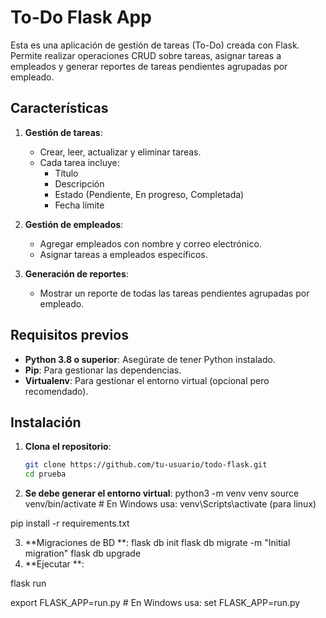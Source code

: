  # To-Do Flask App

Esta es una aplicación de gestión de tareas (To-Do) creada con Flask. Permite realizar operaciones CRUD sobre tareas, asignar tareas a empleados y generar reportes de tareas pendientes agrupadas por empleado.

## Características

1. **Gestión de tareas**:
   - Crear, leer, actualizar y eliminar tareas.
   - Cada tarea incluye:
     - Título
     - Descripción
     - Estado (Pendiente, En progreso, Completada)
     - Fecha límite

2. **Gestión de empleados**:
   - Agregar empleados con nombre y correo electrónico.
   - Asignar tareas a empleados específicos.

3. **Generación de reportes**:
   - Mostrar un reporte de todas las tareas pendientes agrupadas por empleado.

## Requisitos previos

- **Python 3.8 o superior**: Asegúrate de tener Python instalado.
- **Pip**: Para gestionar las dependencias.
- **Virtualenv**: Para gestionar el entorno virtual (opcional pero recomendado).

## Instalación

1. **Clona el repositorio**:
   ```bash
   git clone https://github.com/tu-usuario/todo-flask.git
   cd prueba
2. **Se debe generar el entorno virtual**:
python3 -m venv venv
source venv/bin/activate  # En Windows usa: venv\Scripts\activate
(para linux)

pip install -r requirements.txt

3. **Migraciones de BD **:
 flask db init
 flask db migrate -m "Initial migration"
 flask db upgrade
4. **Ejecutar **:

 flask run

export FLASK_APP=run.py  # En Windows usa: set FLASK_APP=run.py



